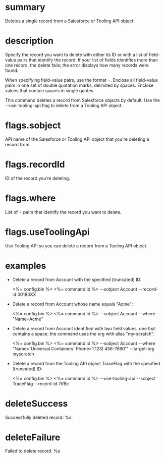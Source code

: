 # summary

Deletes a single record from a Salesforce or Tooling API object.

# description

Specify the record you want to delete with either its ID or with a list of field-value pairs that identify the record. If your list of fields identifies more than one record, the delete fails; the error displays how many records were found.

When specifying field-value pairs, use the format <fieldName>=<value>. Enclose all field-value pairs in one set of double quotation marks, delimited by spaces. Enclose values that contain spaces in single quotes.

This command deletes a record from Salesforce objects by default. Use the --use-tooling-api flag to delete from a Tooling API object.

# flags.sobject

API name of the Salesforce or Tooling API object that you're deleting a record from.

# flags.recordId

ID of the record you’re deleting.

# flags.where

List of <fieldName>=<value> pairs that identify the record you want to delete.

# flags.useToolingApi

Use Tooling API so you can delete a record from a Tooling API object.

# examples

- Delete a record from Account with the specified (truncated) ID:

  <%= config.bin %> <%= command.id %> --sobject Account --record-id 00180XX

- Delete a record from Account whose name equals "Acme":

  <%= config.bin %> <%= command.id %> --sobject Account --where "Name=Acme"

- Delete a record from Account identified with two field values, one that contains a space; the command uses the org with alias "my-scratch":

  <%= config.bin %> <%= command.id %> --sobject Account --where "Name='Universal Containers' Phone='(123) 456-7890'" --target-org myscratch

- Delete a record from the Tooling API object TraceFlag with the specified (truncated) ID:

  <%= config.bin %> <%= command.id %> --use-tooling-api --sobject TraceFlag --record-id 7tf8c

# deleteSuccess

Successfully deleted record: %s.

# deleteFailure

Failed to delete record. %s
